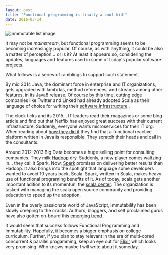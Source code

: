 ```yaml
---
layout: post
title: "Functional programming is finally a cool kid!"
date: 2016-03-14
---
```


![inmmutable list image](/img/functionalProgrammingArt.png)

It may not be *mainstream*, but functional programming seems to be becoming increasingly popular. Of course, as with anything, it could be also a matter of perception... or is it? At least it appears so, considering the updates, languages and features used in some of today's popular software projects.

What follows is a series of ramblings to support such statement.

By mid 2014 Java, the dominant force in enterprise and IT organizations, gets upgraded with lambdas, method references, and streams among other features, in its Java8 release. Of course by this time, cutting edge companies like Twitter and Linked had already adopted Scala as their language of choice for writing their [software infrastructure](https://www.redfin.com/devblog/2010/05/how_and_why_twitter_uses_scala.html) .

The clock ticks and its 2015... IT leaders read their magazines or some blog article and find out that Netflix has enjoyed great success with their current infrastructure. Suddenly, everyone wants microservices for their IT org. When reading about
[how they did it](http://techblog.netflix.com/2013/01/optimizing-netflix-api.htm) they find that a functional reactive platform written in Java is responsible. They scratch their heads and call in the consultants.

Around 2012-2013 Big Data becomes a huge selling point for consulting companies. They milk [Hadoop](https://hadoop.apache.org) dry. Suddenly, a new player comes waltzing in... they call it Spark. Now, [Spark](https://spark.apache.org) promises on delivering better results than Hadoop. It also brings into the spotlight that language some developers wanted to avoid 10 years back, Scala. Spark, written in Scala, makes heavy use of functional programing benefits of it. As of today, scala gets another important adition to its momentun, the [scala center](https://scala.epfl.ch/). The organization is tasked with managing the scala open source community and providing education to speed up the adoption.

Even in the overly passionate world of JavaScript, immutability has been slowly creeping to the cracks. Authors, bloggers, and self proclaimed gurus have also gotten on-board this [emerging trend](https://medium.com/javascript-scene/the-dao-of-immutability-9f91a70c88cd) .

It would seem that success follows Functional Programming and Immutability. Hopefully, it becomes a bigger emphasis on college curriculum. Further, if you plan to stay relevant in the era of multi-cored concurrent & parallel progamming, keep an eye out for [Elixir](http://elixir-lang.org/) which looks very promising. Who knows maybe I will write about it someday.
